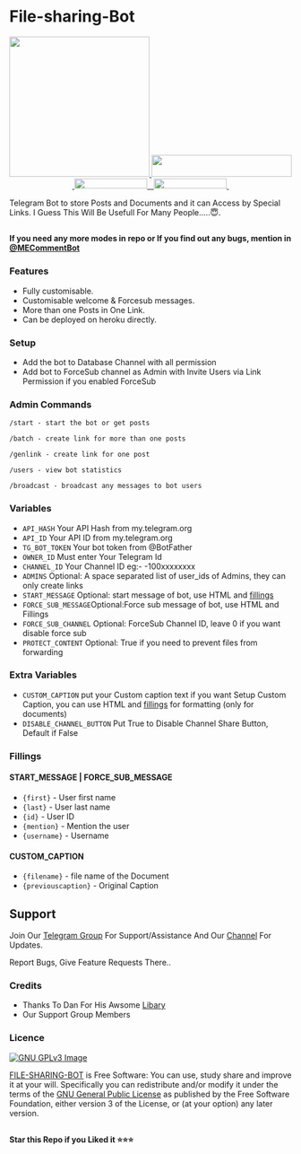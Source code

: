 # File-sharing-Bot

<p align="center">
  <a href="https://www.python.org">
    <img src="http://ForTheBadge.com/images/badges/made-with-python.svg" width ="250">
  </a>
  <a href="https://t.me/Movies_emperio">
    <img src="https://img.shields.io/badge/MADE%20BY-%F0%9D%90%8C%F0%9D%90%8E%F0%9D%90%95%F0%9D%90%88%F0%9D%90%84%F0%9D%90%92%20%F0%9D%90%84%F0%9D%90%8C%F0%9D%90%8F%F0%9D%90%8E%F0%9D%90%91%F0%9D%90%88%F0%9D%90%8E-orange" width="250" height="39">
  </a><br>
  <a href="https://t.me/Movies_emperio">
    &nbsp;<img src="https://img.shields.io/badge/%F0%9D%90%8C%F0%9D%90%8E%F0%9D%90%95%F0%9D%90%88%F0%9D%90%84%F0%9D%90%92%20%F0%9D%90%84%F0%9D%90%8C%F0%9D%90%8F%F0%9D%90%8E%F0%9D%90%91%F0%9D%90%88%F0%9D%90%8E-CHANNEL%20-yellowgreen?style=flat-square&logo=telegram" width="130" height="18">&nbsp;
  </a>
  <a href="https://t.me/Cinemas_Empire">
    &nbsp;<img src="https://img.shields.io/badge/%F0%9D%90%8C%F0%9D%90%8E%F0%9D%90%95%F0%9D%90%88%F0%9D%90%84%F0%9D%90%92%20%F0%9D%90%84%F0%9D%90%8C%F0%9D%90%8F%F0%9D%90%8E%F0%9D%90%91%F0%9D%90%88%F0%9D%90%8E-GROUP-yellowgreen?style=flat-square&logo=telegram" width="130" height="18">&nbsp;
  </a>
  <br>  
</p>


Telegram Bot to store Posts and Documents and it can Access by Special Links.
I Guess This Will Be Usefull For Many People.....😇. 

##

**If you need any more modes in repo or If you find out any bugs, mention in [@MECommentBot ](https://www.telegram.dog/MECommentBot)**

### Features
- Fully customisable.
- Customisable welcome & Forcesub messages.
- More than one Posts in One Link.
- Can be deployed on heroku directly.

### Setup

- Add the bot to Database Channel with all permission
- Add bot to ForceSub channel as Admin with Invite Users via Link Permission if you enabled ForceSub 


### Admin Commands

```
/start - start the bot or get posts

/batch - create link for more than one posts

/genlink - create link for one post

/users - view bot statistics

/broadcast - broadcast any messages to bot users
```

### Variables

* `API_HASH` Your API Hash from my.telegram.org
* `API_ID` Your API ID from my.telegram.org
* `TG_BOT_TOKEN` Your bot token from @BotFather
* `OWNER_ID` Must enter Your Telegram Id
* `CHANNEL_ID` Your Channel ID eg:- -100xxxxxxxx
* `ADMINS` Optional: A space separated list of user_ids of Admins, they can only create links
* `START_MESSAGE` Optional: start message of bot, use HTML and <a href='https://github.com/codexbotz/File-Sharing-Bot/blob/main/README.md#start_message'>fillings</a>
* `FORCE_SUB_MESSAGE`Optional:Force sub message of bot, use HTML and Fillings
* `FORCE_SUB_CHANNEL` Optional: ForceSub Channel ID, leave 0 if you want disable force sub
* `PROTECT_CONTENT` Optional: True if you need to prevent files from forwarding

### Extra Variables

* `CUSTOM_CAPTION` put your Custom caption text if you want Setup Custom Caption, you can use HTML and <a href='https://github.com/CodeXBotz/File-Sharing-Bot/blob/main/README.md#custom_caption'>fillings</a> for formatting (only for documents)
* `DISABLE_CHANNEL_BUTTON` Put True to Disable Channel Share Button, Default if False

### Fillings
#### START_MESSAGE | FORCE_SUB_MESSAGE

* `{first}` - User first name
* `{last}` - User last name
* `{id}` - User ID
* `{mention}` - Mention the user
* `{username}` - Username

#### CUSTOM_CAPTION

* `{filename}` - file name of the Document
* `{previouscaption}` - Original Caption


## Support   
Join Our [Telegram Group](https://www.telegram.dog/cinemas_empire) For Support/Assistance And Our [Channel](https://www.telegram.dog/movies_emperio) For Updates.   
   
Report Bugs, Give Feature Requests There..   

### Credits

- Thanks To Dan For His Awsome [Libary](https://github.com/pyrogram/pyrogram)
- Our Support Group Members

### Licence
[![GNU GPLv3 Image](https://www.gnu.org/graphics/gplv3-127x51.png)](http://www.gnu.org/licenses/gpl-3.0.en.html)  

[FILE-SHARING-BOT](https://github.com/leanardo7994/File-Sharing-Bot/) is Free Software: You can use, study share and improve it at your
will. Specifically you can redistribute and/or modify it under the terms of the
[GNU General Public License](https://www.gnu.org/licenses/gpl.html) as
published by the Free Software Foundation, either version 3 of the License, or
(at your option) any later version. 

##

   **Star this Repo if you Liked it ⭐⭐⭐**


